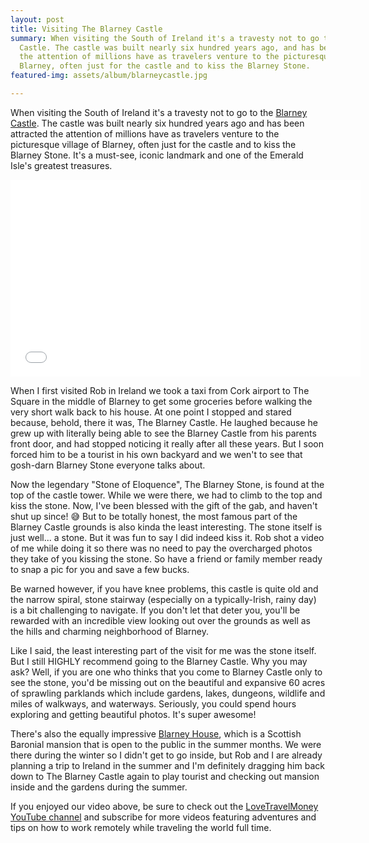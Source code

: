 ```yaml
---
layout: post
title: Visiting The Blarney Castle
summary: When visiting the South of Ireland it's a travesty not to go to the Blarney
  Castle. The castle was built nearly six hundred years ago, and has been attracted
  the attention of millions have as travelers venture to the picturesque village of
  Blarney, often just for the castle and to kiss the Blarney Stone.
featured-img: assets/album/blarneycastle.jpg

---
```

When visiting the South of Ireland it's a travesty not to go to the [Blarney Castle](https://www.blarneycastle.ie/). The castle was built nearly six hundred years ago and has been attracted the attention of millions have as travelers venture to the picturesque village of Blarney, often just for the castle and to kiss the Blarney Stone. It's a must-see, iconic landmark and one of the Emerald Isle's greatest treasures.

<iframe width="560" height="315" src="[https://www.youtube.com/embed/oc-8ylq2dsY](https://www.youtube.com/embed/oc-8ylq2dsY "https://www.youtube.com/embed/oc-8ylq2dsY")" frameborder="0" allow="accelerometer; autoplay; encrypted-media; gyroscope; picture-in-picture" allowfullscreen></iframe>

When I first visited Rob in Ireland we took a taxi from Cork airport to The Square in the middle of Blarney to get some groceries before walking the very short walk back to his house. At one point I stopped and stared because, behold, there it was, The Blarney Castle. He laughed because he grew up with literally being able to see the Blarney Castle from his parents front door, and had stopped noticing it really after all these years. But I soon forced him to be a tourist in his own backyard and we wen't to see that gosh-darn Blarney Stone everyone talks about.

Now the legendary "Stone of Eloquence", The Blarney Stone, is found at the top of the castle tower. While we were there, we had to climb to the top and kiss the stone. Now, I've been blessed with the gift of the gab, and haven't shut up since! 😅 But to be totally honest, the most famous part of the Blarney Castle grounds is also kinda the least interesting. The stone itself is just well... a stone. But it was fun to say I did indeed kiss it. Rob shot a video of me while doing it so there was no need to pay the overcharged photos they take of you kissing the stone. So have a friend or family member ready to snap a pic for you and save a few bucks.

Be warned however, if you have knee problems, this castle is quite old and the narrow spiral, stone stairway (especially on a typically-Irish, rainy day) is a bit challenging to navigate. If you don't let that deter you, you'll be rewarded with an incredible view looking out over the grounds as well as the hills and charming neighborhood of Blarney.

Like I said, the least interesting part of the visit for me was the stone itself. But I still HIGHLY recommend going to the Blarney Castle. Why you may ask? Well, if you are one who thinks that you come to Blarney Castle only to see the stone, you'd be missing out on the beautiful and expansive 60 acres of sprawling parklands which include gardens, lakes, dungeons, wildlife and miles of walkways, and waterways. Seriously, you could spend hours exploring and getting beautiful photos. It's super awesome!

There's also the equally impressive [Blarney House](), which is a Scottish Baronial mansion that is open to the public in the summer months. We were there during the winter so I didn't get to go inside, but Rob and I are already planning a trip to Ireland in the summer and I'm definitely dragging him back down to The Blarney Castle again to play tourist and checking out mansion inside and the gardens during the summer.

If you enjoyed our video above, be sure to check out the [LoveTravelMoney YouTube channel]() and subscribe for more videos featuring adventures and tips on how to work remotely while traveling the world full time.